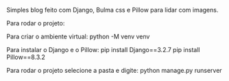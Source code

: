Simples blog feito com Django, Bulma css e Pillow para lidar com imagens.

Para rodar o projeto:<br/>

  Para criar o ambiente virtual:
    python -M venv venv 

  Para instalar o Django e o Pillow:
    pip install Django==3.2.7 
    pip install Pillow==8.3.2
    
  Para rodar o projeto selecione a pasta e digite:
    python manage.py runserver
